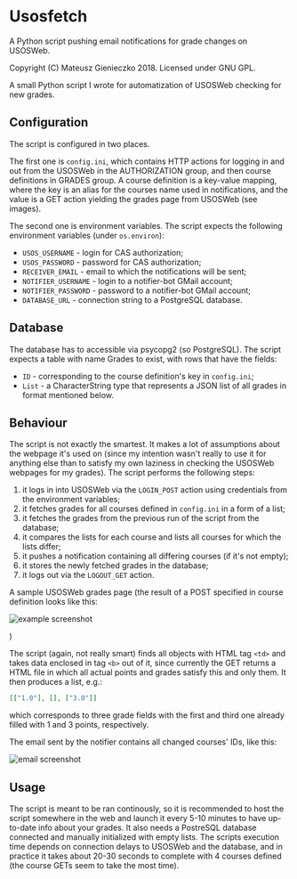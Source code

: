 # Usosfetch
A Python script pushing email notifications for grade changes on USOSWeb.

Copyright (C) Mateusz Gienieczko 2018.
Licensed under GNU GPL.

A small Python script I wrote for automatization of USOSWeb checking for new grades.

## Configuration

The script is configured in two places. 

The first one is `config.ini`, which contains HTTP actions for 
logging in and out from the USOSWeb in the AUTHORIZATION group, and then course definitions in GRADES group.
A course definition is a key-value mapping, where the key is an alias for the courses name used in notifications,
and the value is a GET action yielding the grades page from USOSWeb (see images).

The second one is environment variables. The script expects the following environment variables (under `os.environ`):

- `USOS_USERNAME` - login for CAS authorization;
- `USOS_PASSWORD` - password for CAS authorization;
- `RECEIVER_EMAIL` - email to which the notifications will be sent;
- `NOTIFIER_USERNAME` - login to a notifier-bot GMail account;
- `NOTIFIER_PASSWORD` - password to a notifier-bot GMail account;
- `DATABASE_URL` - connection string to a PostgreSQL database.

## Database

The database has to accessible via psycopg2 (so PostgreSQL). The script expects a table with name Grades to exist,
with rows that have the fields:
- `ID` - corresponding to the course definition's key in `config.ini`;
- `List` - a CharacterString type that represents a JSON list of all grades in format mentioned below.

## Behaviour

The script is not exactly the smartest. It makes a lot of assumptions about the webpage it's used on
(since my intention wasn't really to use it for anything else than to satisfy my own laziness in checking the 
USOSWeb webpages for my grades). The script performs the following steps:

1. it logs in into USOSWeb via the `LOGIN_POST` action using credentials from the environment variables;
2. it fetches grades for all courses defined in `config.ini` in a form of a list;
3. it fetches the grades from the previous run of the script from the database;
4. it compares the lists for each course and lists all courses for which the lists differ;
5. it pushes a notification containing all differing courses (if it's not empty);
6. it stores the newly fetched grades in the database;
7. it logs out via the `LOGOUT_GET` action.

A sample USOSWeb grades page (the result of a POST specified in course definition looks like this:

![example screenshot](https://github.com/V0ldek/Usosfetch/tree/master/images/exampleCourse.png "Example course grades GET.")

)

The script (again, not really smart) finds all objects with HTML tag `<td>` and takes data enclosed in tag `<b>` out of it,
since currently the GET returns a HTML file in which all actual points and grades satisfy this and only them. It then produces
a list, e.g.:
```json
[["1.0"], [], ["3.0"]]
```
which corresponds to three grade fields with the first and third one already filled with 1 and 3 points, respectively.

The email sent by the notifier contains all changed courses' IDs, like this:

![email screenshot](https://github.com/V0ldek/Usosfetch/tree/master/images/exampleEmail.png "Example email screenshot.")


## Usage

The script is meant to be ran continously, so it is recommended to host the script somewhere in the web and launch
it every 5-10 minutes to have up-to-date info about your grades. It also needs a PostreSQL database connected and
manually initialized with empty lists. The scripts execution time depends on connection delays to USOSWeb and the database,
and in practice it takes about 20-30 seconds to complete with 4 courses defined (the course GETs seem to take the most
time).
